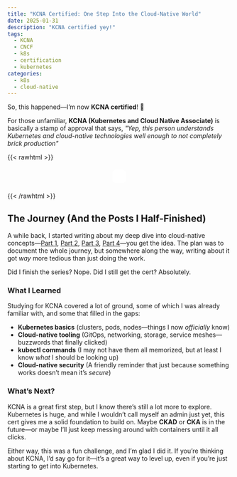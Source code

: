 ```yaml
---
title: "KCNA Certified: One Step Into the Cloud-Native World"
date: 2025-01-31
description: "KCNA certified yey!"
tags:
  - KCNA
  - CNCF
  - k8s
  - certification
  - kubernetes
categories:
  - k8s
  - cloud-native
---
```


So, this happened—I’m now **KCNA certified**! 🎉

For those unfamiliar, **KCNA (Kubernetes and Cloud Native Associate)** is basically a stamp of approval that says, _"Yep, this person understands Kubernetes and cloud-native technologies well enough to not completely brick production"_

<!--more-->

{{< rawhtml >}}

<div style="display: flex; justify-content: center; margin: 20px 0;">
    <div style="background: white; padding: 15px; border-radius: 8px;">
        <div data-iframe-width="640" data-iframe-height="250" data-share-badge-id="5e030c4c-4f9f-432f-9754-b92b842eda0c" data-share-badge-host="https://www.credly.com"></div>
        <script type="text/javascript" async src="//cdn.credly.com/assets/utilities/embed.js"></script>
    </div>
</div>
{{< /rawhtml >}}

## The Journey (And the Posts I Half-Finished)

A while back, I started writing about my deep dive into cloud-native concepts—[Part 1](../kcna-part1), [Part 2](../kcna-part2), [Part 3](../kcna-part3), [Part 4](../kcna-part4)—you get the idea. The plan was to document the whole journey, but somewhere along the way, writing about it got _way_ more tedious than just doing the work.

Did I finish the series? Nope. Did I still get the cert? Absolutely.

### What I Learned

Studying for KCNA covered a lot of ground, some of which I was already familiar with, and some that filled in the gaps:

- **Kubernetes basics** (clusters, pods, nodes—things I now _officially_ know)
- **Cloud-native tooling** (GitOps, networking, storage, service meshes—buzzwords that finally clicked)
- **kubectl commands** (I may not have them all memorized, but at least I know _what_ I should be looking up)
- **Cloud-native security** (A friendly reminder that just because something works doesn’t mean it’s _secure_)

### What’s Next?

KCNA is a great first step, but I know there’s still a lot more to explore. Kubernetes is huge, and while I wouldn’t call myself an admin just yet, this cert gives me a solid foundation to build on. Maybe **CKAD** or **CKA** is in the future—or maybe I’ll just keep messing around with containers until it all clicks.

Either way, this was a fun challenge, and I’m glad I did it. If you’re thinking about KCNA, I’d say go for it—it’s a great way to level up, even if you’re just starting to get into Kubernetes.
